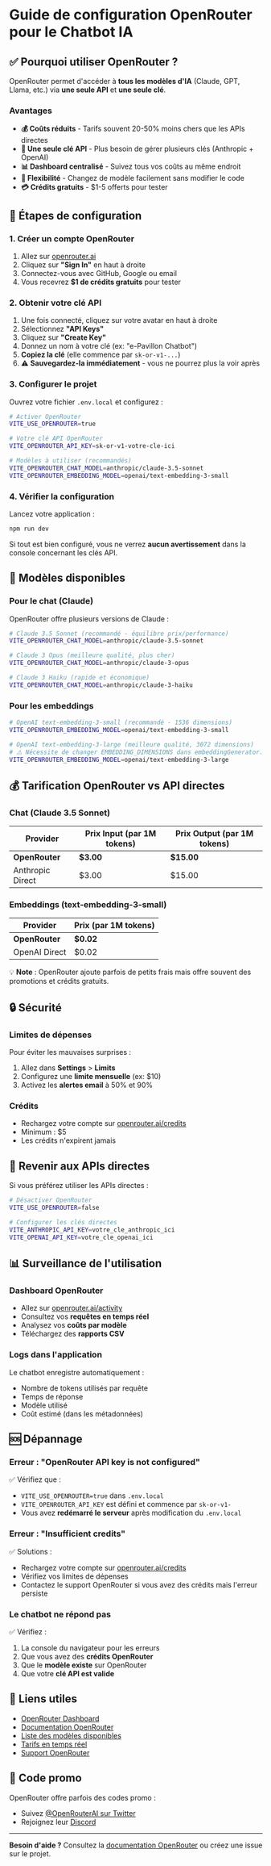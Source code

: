 # Guide de configuration OpenRouter pour le Chatbot IA

## ✅ Pourquoi utiliser OpenRouter ?

OpenRouter permet d'accéder à **tous les modèles d'IA** (Claude, GPT, Llama, etc.) via **une seule API** et **une seule clé**.

### Avantages

- **💰 Coûts réduits** - Tarifs souvent 20-50% moins chers que les APIs directes
- **🔑 Une seule clé API** - Plus besoin de gérer plusieurs clés (Anthropic + OpenAI)
- **📊 Dashboard centralisé** - Suivez tous vos coûts au même endroit
- **🔄 Flexibilité** - Changez de modèle facilement sans modifier le code
- **💳 Crédits gratuits** - $1-5 offerts pour tester

## 📝 Étapes de configuration

### 1. Créer un compte OpenRouter

1. Allez sur [openrouter.ai](https://openrouter.ai/)
2. Cliquez sur **"Sign In"** en haut à droite
3. Connectez-vous avec GitHub, Google ou email
4. Vous recevrez **$1 de crédits gratuits** pour tester

### 2. Obtenir votre clé API

1. Une fois connecté, cliquez sur votre avatar en haut à droite
2. Sélectionnez **"API Keys"**
3. Cliquez sur **"Create Key"**
4. Donnez un nom à votre clé (ex: "e-Pavillon Chatbot")
5. **Copiez la clé** (elle commence par `sk-or-v1-...`)
6. ⚠️ **Sauvegardez-la immédiatement** - vous ne pourrez plus la voir après

### 3. Configurer le projet

Ouvrez votre fichier `.env.local` et configurez :

```bash
# Activer OpenRouter
VITE_USE_OPENROUTER=true

# Votre clé API OpenRouter
VITE_OPENROUTER_API_KEY=sk-or-v1-votre-cle-ici

# Modèles à utiliser (recommandés)
VITE_OPENROUTER_CHAT_MODEL=anthropic/claude-3.5-sonnet
VITE_OPENROUTER_EMBEDDING_MODEL=openai/text-embedding-3-small
```

### 4. Vérifier la configuration

Lancez votre application :

```bash
npm run dev
```

Si tout est bien configuré, vous ne verrez **aucun avertissement** dans la console concernant les clés API.

## 🎯 Modèles disponibles

### Pour le chat (Claude)

OpenRouter offre plusieurs versions de Claude :

```bash
# Claude 3.5 Sonnet (recommandé - équilibre prix/performance)
VITE_OPENROUTER_CHAT_MODEL=anthropic/claude-3.5-sonnet

# Claude 3 Opus (meilleure qualité, plus cher)
VITE_OPENROUTER_CHAT_MODEL=anthropic/claude-3-opus

# Claude 3 Haiku (rapide et économique)
VITE_OPENROUTER_CHAT_MODEL=anthropic/claude-3-haiku
```

### Pour les embeddings

```bash
# OpenAI text-embedding-3-small (recommandé - 1536 dimensions)
VITE_OPENROUTER_EMBEDDING_MODEL=openai/text-embedding-3-small

# OpenAI text-embedding-3-large (meilleure qualité, 3072 dimensions)
# ⚠️ Nécessite de changer EMBEDDING_DIMENSIONS dans embeddingGenerator.js
VITE_OPENROUTER_EMBEDDING_MODEL=openai/text-embedding-3-large
```

## 💰 Tarification OpenRouter vs API directes

### Chat (Claude 3.5 Sonnet)

| Provider | Prix Input (par 1M tokens) | Prix Output (par 1M tokens) |
|----------|---------------------------|----------------------------|
| **OpenRouter** | **$3.00** | **$15.00** |
| Anthropic Direct | $3.00 | $15.00 |

### Embeddings (text-embedding-3-small)

| Provider | Prix (par 1M tokens) |
|----------|---------------------|
| **OpenRouter** | **$0.02** |
| OpenAI Direct | $0.02 |

💡 **Note** : OpenRouter ajoute parfois de petits frais mais offre souvent des promotions et crédits gratuits.

## 🔒 Sécurité

### Limites de dépenses

Pour éviter les mauvaises surprises :

1. Allez dans **Settings** > **Limits**
2. Configurez une **limite mensuelle** (ex: $10)
3. Activez les **alertes email** à 50% et 90%

### Crédits

- Rechargez votre compte sur [openrouter.ai/credits](https://openrouter.ai/credits)
- Minimum : $5
- Les crédits n'expirent jamais

## 🔄 Revenir aux APIs directes

Si vous préférez utiliser les APIs directes :

```bash
# Désactiver OpenRouter
VITE_USE_OPENROUTER=false

# Configurer les clés directes
VITE_ANTHROPIC_API_KEY=votre_cle_anthropic_ici
VITE_OPENAI_API_KEY=votre_cle_openai_ici
```

## 📊 Surveillance de l'utilisation

### Dashboard OpenRouter

- Allez sur [openrouter.ai/activity](https://openrouter.ai/activity)
- Consultez vos **requêtes en temps réel**
- Analysez vos **coûts par modèle**
- Téléchargez des **rapports CSV**

### Logs dans l'application

Le chatbot enregistre automatiquement :
- Nombre de tokens utilisés par requête
- Temps de réponse
- Modèle utilisé
- Coût estimé (dans les métadonnées)

## 🆘 Dépannage

### Erreur : "OpenRouter API key is not configured"

✅ Vérifiez que :
- `VITE_USE_OPENROUTER=true` dans `.env.local`
- `VITE_OPENROUTER_API_KEY` est défini et commence par `sk-or-v1-`
- Vous avez **redémarré le serveur** après modification du `.env.local`

### Erreur : "Insufficient credits"

✅ Solutions :
- Rechargez votre compte sur [openrouter.ai/credits](https://openrouter.ai/credits)
- Vérifiez vos limites de dépenses
- Contactez le support OpenRouter si vous avez des crédits mais l'erreur persiste

### Le chatbot ne répond pas

✅ Vérifiez :
1. La console du navigateur pour les erreurs
2. Que vous avez des **crédits OpenRouter**
3. Que le **modèle existe** sur OpenRouter
4. Que votre **clé API est valide**

## 🔗 Liens utiles

- [OpenRouter Dashboard](https://openrouter.ai/)
- [Documentation OpenRouter](https://openrouter.ai/docs)
- [Liste des modèles disponibles](https://openrouter.ai/models)
- [Tarifs en temps réel](https://openrouter.ai/models)
- [Support OpenRouter](https://openrouter.ai/docs/faq)

## 🎁 Code promo

OpenRouter offre parfois des codes promo :
- Suivez [@OpenRouterAI sur Twitter](https://twitter.com/OpenRouterAI)
- Rejoignez leur [Discord](https://discord.gg/openrouter)

---

**Besoin d'aide ?** Consultez la [documentation OpenRouter](https://openrouter.ai/docs) ou créez une issue sur le projet.
